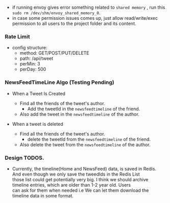 - if running envoy gives error something related to `shared memory` , run this `sudo rm /dev/shm/envoy_shared_memory_0`.
- in case some permission issues comes up, just allow read/write/exec permission to all users to the project folder and its content.

### Rate Limit

- config structure:
  - method: GET/POST/PUT/DELETE
  - path: /api/tweet
  - perMin: 3
  - perDay: 500

### NewsFeedTimeLine Algo (Testing Pending)

- When a Tweet Is Created

  - Find all the friends of the tweet's author.
    - Add the tweetId in the `newsfeedtimeline` of the friend.
  - Also add the tweet in the `newsfeedtimeline` of the author.

- When a tweet is deleted
  - Find all the friends of the tweet's author.
    - delete the tweetId from the `newsfeedtimeline` of the friend.
  - Also delete the tweet from the `newsfeedtimeline` of the author.

### Design TODOS.

- Currently, the timeline(Home and NewsFeed) data, is saved in Redis. And even though we only save the tweedIds in the Redis List  
  those list could get potentially very big. I think we should archive timeline entries, which are older than 1-2 year old. Users  
  can ask for them when needed i.e We can let them download the timeline data in some format.
